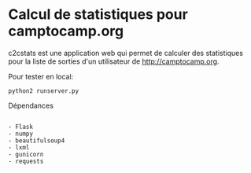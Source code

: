 Calcul de statistiques pour camptocamp.org
==========================================

c2cstats est une application web qui permet de calculer des statistiques pour
la liste de sorties d'un utilisateur de http://camptocamp.org.

Pour tester en local:

    python2 runserver.py

Dépendances
~~~~~~~~~~~

- Flask
- numpy
- beautifulsoup4
- lxml
- gunicorn
- requests
